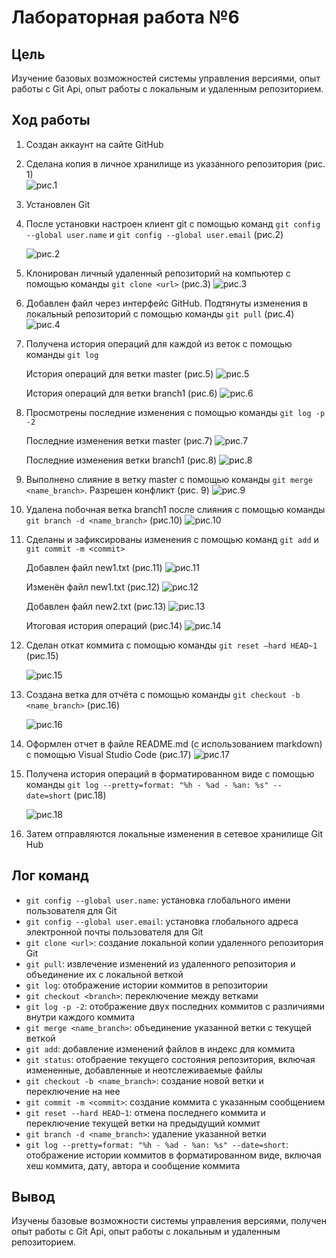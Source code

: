 # Лабораторная работа №6
## Цель
Изучение базовых возможностей системы управления версиями, опыт работы с Git Api, опыт работы с локальным и удаленным репозиторием.
## Ход работы
1. Создан аккаунт на сайте GitHub
2. Сделана копия в личное хранилище из указанного репозитория (рис. 1)  
   ![рис.1](screenshots/1s.png)
3. Установлен Git
4. После установки настроен клиент git с помощью команд `git config --global user.name` и `git config --global user.email` (рис.2)
   
   ![рис.2](screenshots/2s.png)
6. Клонирован личный удаленный репозиторий на компьютер с помощью команды `git clone <url>` (рис.3) 
   ![рис.3](screenshots/3s.png)
7. Добавлен файл через интерфейс GitHub. Подтянуты изменения в локальный репозиторий с помощью команды `git pull` (рис.4)    
   ![рис.4](screenshots/4s.png)
8. Получена история операций для каждой из веток c помощью команды `git log`
   
   История операций для ветки master (рис.5)
   ![рис.5](screenshots/8s_7_m.png)

   История операций для ветки branch1 (рис.6)
   ![рис.6](screenshots/6s_7_b.png)
9. Просмотрены последние изменения с помощью команды `git log -p -2`
   
   Последние изменения ветки master (рис.7)
   ![рис.7](screenshots/5s_8_m.png)

   Последние изменения ветки branch1 (рис.8)
   ![рис.8](screenshots/7s_8_b.png)
10. Выполнено слияние в ветку master c помощью команды `git merge <name_branch>`. Разрешен конфликт (рис. 9)
    ![рис.9](screenshots/9s.png)
11. Удалена побочная ветка branch1 после слияния с помощью команды `git branch -d <name_branch>` (рис.10)
    ![рис.10](screenshots/10s.png)
12. Сделаны и зафиксированы изменения с помощью команд `git add` и `git commit -m <commit>`
    
    Добавлен файл new1.txt (рис.11)
    ![рис.11](screenshots/11s.png)
    
    Изменён файл new1.txt (рис.12)
    ![рис.12](screenshots/12s.png)

    Добавлен файл new2.txt (рис.13)
    ![рис.13](screenshots/13s.png)

    Итоговая история операций (рис.14)
    ![рис.14](screenshots/14s.png)

13. Сделан откат коммита с помощью команды `git reset —hard HEAD~1` (рис.15)
    
    ![рис.15](screenshots/15s.png)
15. Создана ветка для отчёта с помощью команды `git checkout -b <name_branch>` (рис.16)
    
    ![рис.16](screenshots/16s.png)
17. Оформлен отчет в файле README.md (с использованием markdown) с помощью Visual Studio Code (рис.17)
    ![рис.17](screenshots/18s.png) 
19. Получена история операций в форматированном виде c помощью команды `git log --pretty=format: "%h - %ad - %an: %s" --date=short` (рис.18)

    ![рис.18](screenshots/17s.png)
21. Затем отправляются локальные изменения в сетевое хранилище Git Hub
## Лог команд 
- `git config --global user.name`: установка глобального имени пользователя для Git
- `git config --global user.email`: установка глобального адреса электронной почты пользователя для Git
- `git clone <url>`: создание локальной копии удаленного репозитория Git
- `git pull`: извлечение изменений из удаленного репозитория и объединение их с локальной веткой
- `git log`: отображение истории коммитов в репозитории
- `git checkout <branch>`: переключение между ветками
- `git log -p -2`: отображение двух последних коммитов с различиями внутри каждого коммита
- `git merge <name_branch>`: объединение указанной ветки с текущей веткой
- `git add`: добавление изменений файлов в индекс для коммита
- `git status`: отобраение текущего состояния репозитория, включая измененные, добавленные и неотслеживаемые файлы
- `git checkout -b <name_branch>`: создание новой ветки и переключение на нее
- `git commit -m <commit>`: создание коммита с указанным сообщением
- `git reset --hard HEAD~1`: отмена последнего коммита и переключение текущей ветки на предыдущий коммит
- `git branch -d <name_branch>`: удаление указанной ветки
- `git log --pretty=format: "%h - %ad - %an: %s" --date=short`: отображение истории коммитов в форматированном виде, включая хеш коммита, дату, автора и сообщение коммита
## Вывод
Изучены базовые возможности системы управления версиями, получен опыт работы с Git Api, опыт работы с локальным и удаленным репозиторием.

